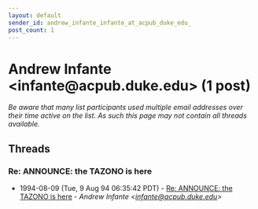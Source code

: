```yaml
---
layout: default
sender_id: andrew_infante_infante_at_acpub_duke_edu_
post_count: 1
---
```


# Andrew Infante <infante<span>@</span>acpub.duke.edu> (1 post)

_Be aware that many list participants used multiple email addresses over their time active on the list. As such this page may not contain all threads available._

## Threads

### Re:  ANNOUNCE: the TAZONO is here
+ 1994-08-09 (Tue, 9 Aug 94 06:35:42 PDT) - [Re:  ANNOUNCE: the TAZONO is here](/archive/1994/08/01f55de5e98700024d885b021d2cd017b8bd8705d66374a70b3fd63b27f8d891) - _Andrew Infante \<infante@acpub.duke.edu\>_

